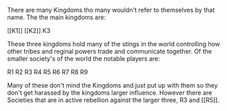 There are many Kingdoms tho many wouldn't refer to themselves by that name. The the main kingdoms are:

[[K1]]
[[K2]]
K3

These three kingdoms hold many of the stings in the world controlling how other tribes and reginal powers trade and communicate together. Of the smaller society's of the world the notable players are:

R1
R2
R3
R4
R5
R6
R7
R8
R9

Many of these don't mind the Kingdoms and just put up with them so they don't get harassed by the kingdoms larger influence. However there are Societies that are in active rebellion against the larger three,  R3 and [[R5]]. 